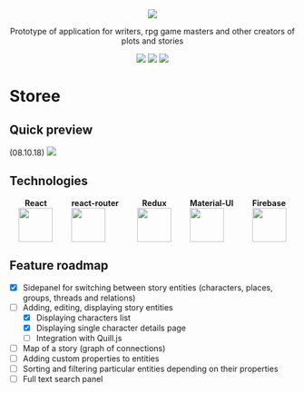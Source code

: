 <div align="center">
  <img src="https://i.imgur.com/MREVFNF.png" />
  <p>Prototype of application for writers, rpg game masters and other creators of plots and stories</p>
  <div style="display: flex, justify-content: center, alignItems: center">
    <img src="https://img.shields.io/badge/react-16.5.1-blue.svg" />
    <img src="https://img.shields.io/badge/react--redux-5.0.7-orange.svg" />
    <img src="https://img.shields.io/badge/material--ui-3.1.0-green.svg" />
  </div>
</div>
<h1>Storee</h1>
<h2>Quick preview</h2>
(08.10.18)
<img src="https://camo.githubusercontent.com/047ae46e3a8523c16d66734743de0b9832e71081/68747470733a2f2f692e696d6775722e636f6d2f6f34537a6c59752e676966" />

<h2>Technologies</h2>
<div style="display: flex; flex-direction: row; justify-content: space-around; align-items: center; text-align: center">
  <div style="display: flex; justify-content: center, align-items: center; flex-direction: column">
    <b>React</b>
    <img src="https://cdn.svgporn.com/logos/react.svg" | width=60>
  </div>
  <div style="display: flex; justify-content: center, align-items: center; flex-direction: column">
    <b>react-router</b>
    <img src="https://cdn.svgporn.com/logos/react-router.svg" | width=60>
  </div>
  <div style="display: flex; justify-content: center, align-items: center; flex-direction: column">
    <b>Redux</b>
    <img src="https://cdn.svgporn.com/logos/redux.svg" | width=60 />
  </div>
  <div style="display: flex; justify-content: center, align-items: center; flex-direction: column">
    <b>Material-UI</b>
    <img src="https://cdn.svgporn.com/logos/material-ui.svg" | width=60>
  </div>
  <div style="display: flex; justify-content: center, align-items: center; flex-direction: column">
    <b>Firebase</b>
    <img src="https://cdn.svgporn.com/logos/firebase.svg" | width=60>
   </div>
</div>
  
<h2>Feature roadmap</h2>

- [x] Sidepanel for switching between story entities (characters, places, groups, threads and relations)
- [ ] Adding, editing, displaying story entities
  - [x] Displaying characters list
  - [x] Displaying single character details page
  - [ ] Integration with Quill.js
- [ ] Map of a story (graph of connections)
- [ ] Adding custom properties to entities
- [ ] Sorting and filtering particular entities depending on their properties
- [ ] Full text search panel
